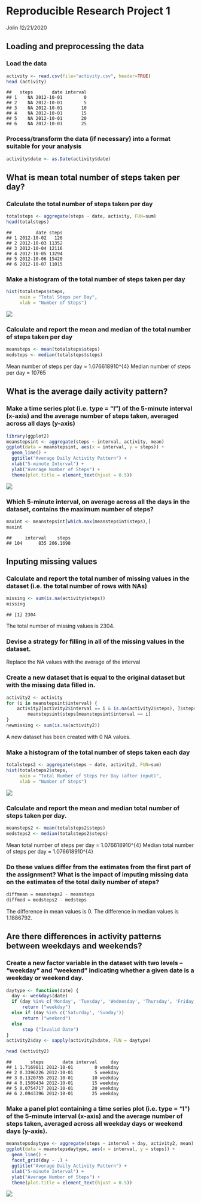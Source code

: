 Reproducible Research Project 1
================
Jolin
12/21/2020

## Loading and preprocessing the data

### Load the data

``` r
activity <- read.csv(file="activity.csv", header=TRUE)
head (activity)
```

    ##   steps       date interval
    ## 1    NA 2012-10-01        0
    ## 2    NA 2012-10-01        5
    ## 3    NA 2012-10-01       10
    ## 4    NA 2012-10-01       15
    ## 5    NA 2012-10-01       20
    ## 6    NA 2012-10-01       25

### Process/transform the data (if necessary) into a format suitable for your analysis

``` r
activity$date <- as.Date(activity$date)
```

## What is mean total number of steps taken per day?

### Calculate the total number of steps taken per day

``` r
totalsteps <- aggregate(steps ~ date, activity, FUN=sum)
head(totalsteps)
```

    ##         date steps
    ## 1 2012-10-02   126
    ## 2 2012-10-03 11352
    ## 3 2012-10-04 12116
    ## 4 2012-10-05 13294
    ## 5 2012-10-06 15420
    ## 6 2012-10-07 11015

### Make a histogram of the total number of steps taken per day

``` r
hist(totalsteps$steps,
     main = "Total Steps per Day",
     xlab = "Number of Steps")
```

![](PA1_template_files/figure-gfm/totalstepshisto-1.png)<!-- -->

### Calculate and report the mean and median of the total number of steps taken per day

``` r
meansteps <- mean(totalsteps$steps)
medsteps <- median(totalsteps$steps)
```

Mean number of steps per day = 1.076618910^{4} Median number of steps
per day = 10765

## What is the average daily activity pattern?

### Make a time series plot (i.e. type = “l”) of the 5-minute interval (x-axis) and the average number of steps taken, averaged across all days (y-axis)

``` r
library(ggplot2)
meanstepsint <- aggregate(steps ~ interval, activity, mean)
ggplot(data = meanstepsint, aes(x = interval, y = steps)) +
  geom_line() +
  ggtitle("Average Daily Activity Pattern") +
  xlab("5-minute Interval") +
  ylab("Average Number of Steps") +
  theme(plot.title = element_text(hjust = 0.5))
```

![](PA1_template_files/figure-gfm/dailyactivity-1.png)<!-- -->

### Which 5-minute interval, on average across all the days in the dataset, contains the maximum number of steps?

``` r
maxint <- meanstepsint[which.max(meanstepsint$steps),]
maxint
```

    ##     interval    steps
    ## 104      835 206.1698

## Inputing missing values

### Calculate and report the total number of missing values in the dataset (i.e. the total number of rows with NAs)

``` r
missing <- sum(is.na(activity$steps))
missing
```

    ## [1] 2304

The total number of missing values is 2304.

### Devise a strategy for filling in all of the missing values in the dataset.

Replace the NA values with the average of the interval

### Create a new dataset that is equal to the original dataset but with the missing data filled in.

``` r
activity2 <- activity 
for (i in meanstepsint$interval) {
    activity2[activity2$interval == i & is.na(activity2$steps), ]$steps <- 
        meanstepsint$steps[meanstepsint$interval == i]
}
newmissing <- sum(is.na(activity2))
```

A new dataset has been created with 0 NA values.

### Make a histogram of the total number of steps taken each day

``` r
totalsteps2 <- aggregate(steps ~ date, activity2, FUN=sum)
hist(totalsteps2$steps,
     main = "Total Number of Steps Per Day (after input)",
     xlab = "Number of Steps")
```

![](PA1_template_files/figure-gfm/inputtotalsteps-1.png)<!-- -->

### Calculate and report the mean and median total number of steps taken per day.

``` r
meansteps2 <- mean(totalsteps2$steps)
medsteps2 <- median(totalsteps2$steps)
```

Mean total number of steps per day = 1.076618910^{4} Median total number
of steps per day = 1.076618910^{4}

### Do these values differ from the estimates from the first part of the assignment? What is the impact of imputing missing data on the estimates of the total daily number of steps?

``` r
diffmean = meansteps2 - meansteps
diffmed = medsteps2 - medsteps
```

The difference in mean values is 0. The difference in median values is
1.1886792.

## Are there differences in activity patterns between weekdays and weekends?

### Create a new factor variable in the dataset with two levels – “weekday” and “weekend” indicating whether a given date is a weekday or weekend day.

``` r
daytype <- function(date) {
  day <- weekdays(date)
  if (day %in% c('Monday', 'Tuesday', 'Wednesday', 'Thursday', 'Friday'))
      return ("weekday")
  else if (day %in% c('Saturday', 'Sunday'))
      return ("weekend")
  else
      stop ("Invalid Date")
}
activity2$day <- sapply(activity2$date, FUN = daytype)

head (activity2)
```

    ##       steps       date interval     day
    ## 1 1.7169811 2012-10-01        0 weekday
    ## 2 0.3396226 2012-10-01        5 weekday
    ## 3 0.1320755 2012-10-01       10 weekday
    ## 4 0.1509434 2012-10-01       15 weekday
    ## 5 0.0754717 2012-10-01       20 weekday
    ## 6 2.0943396 2012-10-01       25 weekday

### Make a panel plot containing a time series plot (i.e. type = “l”) of the 5-minute interval (x-axis) and the average number of steps taken, averaged across all weekday days or weekend days (y-axis).

``` r
meanstepsdaytype <- aggregate(steps ~ interval + day, activity2, mean)
ggplot(data = meanstepsdaytype, aes(x = interval, y = steps)) + 
  geom_line() +
  facet_grid(day ~ .) +
  ggtitle("Average Daily Activity Pattern") +
  xlab("5-minute Interval") +
  ylab("Average Number of Steps") +
  theme(plot.title = element_text(hjust = 0.5))
```

![](PA1_template_files/figure-gfm/weekdayplot-1.png)<!-- -->
